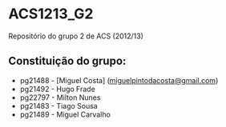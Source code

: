 ACS1213_G2
==========

Repositório do grupo 2 de ACS (2012/13)

Constituição do grupo:
-------
* pg21488 - [Miguel Costa] (miguelpintodacosta@gmail.com)
* pg21492 - Hugo Frade 
* pg22797 - Milton Nunes
* pg21483 - Tiago Sousa
* pg21489 - Miguel Carvalho

